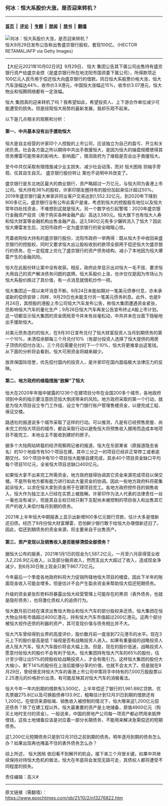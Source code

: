 ### 何冰：恒大系股价大涨，是否迎来转机？

---

#### [首页](../../../..?n13276822) &nbsp;|&nbsp; [评论](../../../../../epoch-comment?n13276822) &nbsp;|&nbsp; [专题](../../../../../epoch-special?n13276822) &nbsp;|&nbsp; [禁闻](../../../../../epoch-news?n13276822) &nbsp;|&nbsp; [禁书](../../../../../books?n13276822) &nbsp;|&nbsp; [翻墙](https://github.com/gfw-breaker/nogfw/blob/master/README.md?n13276822)


<div><img alt="何冰：恒大系股价大涨，是否迎来转机？" class="attachment-djy_600_400 size-djy_600_400 wp-post-image" src="https://i.epochtimes.com/assets/uploads/2021/09/id13258103-518421-600x400.jpg"/>
<div class="caption">
 恒大9月29日发布公告称出售盛京银行股权，套现100亿。（HECTOR RETAMAL/AFP via Getty Images）
</div></div><hr/><div class="post_content" id="artbody" itemprop="articleBody">
 <!-- article content begin -->
 <p>
  【大纪元2021年10月02日讯】9月29日，
  <ok href="https://www.epochtimes.com/gb/tag/%E6%81%92%E5%A4%A7.html">
   恒大
  </ok>
  集团公告其下属公司出售持有盛京银行资产给盛京金控（是盛京银行所在地沈阳市国资委下属公司），所得款项近100亿元人民币用于偿还恒大向盛京银行的借款。同日恒大系股票价格大涨，恒大汽车涨幅达44%，收市价3.9港元，中国恒大涨幅近15%，收市价3.07港元，恒大物业和恒腾网络都有一定涨幅。
 </p>
 <p>
  <ok href="https://www.epochtimes.com/gb/tag/%E6%81%92%E5%A4%A7.html">
   恒大
  </ok>
  集团真的迎来转机了吗？我希望如此，希望投资人、上下游合作单位减少可能遭受的损失。但是综观恒大局势的最新发展，我却乐观不起来。
 </p>
 <p>
  以下是几点相关的观察和分析：
 </p>
 <h4>
  第一、中共基本没有出手援助恒大
 </h4>
 <p>
  恒大是自主经营的许家印个人控股的上市公司，应该独立为自己的盈亏、开立和关闭负责。社会各方面之所以期待中共出手救援恒大，是因为恒大的操盘规模使得其债务爆雷可能带来的影响大、影响面广，猜测政府为了维稳是否会出手救援恒大。
 </p>
 <p>
  至今中共仅采取有限措施减少业主损失、减少社会动荡，而对
  <ok href="https://www.epochtimes.com/gb/tag/%E6%81%92%E5%A4%A7%E5%9B%B0%E5%B1%80.html">
   恒大困局
  </ok>
  则袖手旁观、任其自生自灭。
  <ok href="https://www.epochtimes.com/gb/tag/%E7%9B%9B%E4%BA%AC%E9%93%B6%E8%A1%8C%E8%82%A1%E4%BB%BD%E8%BD%AC%E8%AE%A9.html">
   盛京银行股份转让
  </ok>
  案也不说明中共改变了。
 </p>
 <p>
  盛京银行是东北地区最大的商业银行，资产略超过一万亿元，与恒大同为香港上市公司。恒大持有36%的股权，许家印朋友圈持有的股份加起来估计超过50%。2019年盛京银行最大单家非同业客户交易达到1,552.32亿元，到2020年下降到900多亿元。盛京银行没有公布此客户是谁，考虑到恒大的控股股东地位以及恒大常年四处找资金，不难想到这就是恒大。另一个数字也引起警惕：2020年盛京银行金融资产投资（用于购买各种金融产品）高达3,580元。恒大旗下也有恒大人寿和恒大财富等金融机构出售金融产品，这3,580亿元有多少辗转流入了恒大？因此恒大爆雷发生后，沈阳市政府一定为盛京银行的安全暗暗心惊。
 </p>
 <p>
  凭着收购恒大持有的盛京银行股份，沈阳市政府一举两得：既从恒大手中收回来盛京银行的控股权，同时又要求恒大出让股权收到的款项全部用于偿还恒大欠盛京银行的债务，在一定程度上优化了盛京银行的资产债务结构，减小了本地因为恒大爆雷产生的金融风险。
 </p>
 <p>
  恒大在此股份转让案中没有收获。相反，政府此举显示出对恒大一毛不拔、要求恒大用自己的资产解决债务问题的底牌。恒大系股价上涨，也许仅仅是因为市场认为恒大系股价跌过了其价值，有一点消息就借机炒作一把。
 </p>
 <p>
  恒大集团近一周以来坏消息不断。9月24日未能如期对一笔美元债券付息，亦未承诺新的偿债安排；同样，9月29日也未能支付另一笔美元债务利息。此外，也是9月24日，其控股的港股上市公司恒大汽车发布公告，称恒大集团遭遇资金紧张，恐影响恒大汽车的量化生产；9月26日恒大汽车再发公告宣布终止A股上市计划。这一切都显示恒大集团的资金困局至今并未有丝毫松动，中共并未在台面下隐秘地出手援助恒大。
 </p>
 <p>
  对美元债务违约的恒大，在9月30日宣布兑付了恒大财富投资人当月到期债务的第一个10%，未清偿余额每三个月兑付10%（有部分投资人选择了恒大提供的用房子顶债的偿付办法）。三个月后需要兑付的下一个10%，恒大将更难拿出这笔钱。从下面的分析将会看到，恒大可用资金将越来越少。
 </p>
 <p>
  放弃保国际信誉，优先偿付国内的投资人，是许家印在国内面临极大法律压力的反映。
 </p>
 <h4>
  第二、地方政府的维稳措施“肢解”了恒大
 </h4>
 <p>
  恒大在2020年年报中披露的1236个在建项目分布在全国200多个城市，各地政府领到中央的指示要注意防范恒大倒闭带来的风险。地方政府采取的第一个行动，就是为恒大项目设立专门工作组、设立专门银行账户管理售楼资金，以便完成工程、保证交楼。
 </p>
 <p>
  路透社的报道说多个城市采取了这样的行动。可以推测，凡是有已经预售房屋、尚未完工的恒大项目的城市，都会采取行动以避免恒大将预售收入挪用而造成本地项目不能完工、本地业主不能收到建好的房子。
 </p>
 <p>
  据多个大陆网站转载的经济观察网记者的报道，恒大在东部某省（原报道隐去省名）的10个地级市有50个项目在建。其中三分之一的项目已经非正常停工或者逾期交付。50个项目中有10个项目恒大能够自建完成，其余40个项目资金缺口平均每个项目10亿元，全省恒大项目总缺口400亿元。
 </p>
 <p>
  如果恒大拿不出来完工所需资金，地方政府就得协调其它资金来源完成项目以保交楼。不是所有地方都有能力进行如此大量资金的协调。因此一些地方政府料将密集起诉恒大，以求在恒大拿到资金用于在建项目完工。各地方政府控件目的销售收入，恒大作为独立法人已经在实质上被肢解。许家印作为法人代表的法律责任一丝一毫也没有减少，但是其自主权已经只剩下支配尚未被控制的项目收入和出售其它资产的收入来偿付每月到期的债务。
 </p>
 <p>
  2021年上半年恒大中期报表上显示出新增900多亿元银行贷款，估计大多是借新还旧债。经历了9月份恒大财富爆雷，恐怕鲜少银行敢于给恒大办理借新还旧了。因此，偿还到期债务的资金来源，将主要来自于出售资产。
 </p>
 <h4>
  第三、资产变现以及销售收入是否能够清偿全部债务？
 </h4>
 <p>
  据恒大公布的报表，2021年1月1日的现金为1,587.2亿元，一月至六月获得营业收入2,226.9亿元收入，以及部分融资收入，然而支出大大超过了收入，造成现金净减少，到6月30日账上现金只剩下867.72亿元。
 </p>
 <p>
  今年最后一个季度各地政府料将大力促销所辖地恒大项目的楼盘，因此下半年的账面现金收入可能会增多。但是估计不会产生盈余资金来帮助恒大偿还短期债务。
 </p>
 <p>
  升级的资金紧张形势料将暴露出恒大经营管理上可能存在的黑洞（表外债务，也就是隐形债务），也将激化债权人的追债行为。
 </p>
 <p>
  恒大数月前已经在谋求出售恒大物业和恒大汽车的部分股权来还债。恒大集团在恒大物业持有市值超过400亿港元，持有恒大汽车市值超过200亿港元。这两个部分被恒大视作还债的利器的资产，其可变现价值与债务相比并不大。
 </p>
 <p>
  恒大汽车曾经得到业界的高度评价，股价数月前一度涨到72元港币的水平。现在3元上下的股价是高是低？端视是否有战略投资人进入。如果有重量级的战略投资人进入恒大汽车，恒大汽车股价将会大幅上涨。但是，现在的股价低迷，战略投资人愿意付给恒大的股价不会有利于恒大。恒大集团持有恒大汽车的65%的股份，估计至少得让出51%的控股权给战略投资人，才会有吸引力。这样恒大集团的股份大大缩小，剩下14%的股份在上涨后能够分享的价值，也就不会太大了。但是就在9月29日，曾经很支持恒大汽车的香港上市公司中策将手中持有的7,000万股股票以2.25港元的价格折价出清，有可能反映其对恒大汽车的消极看法。
 </p>
 <p>
  恒大今年一年内到期的借款有3,500亿，上半年偿还了银行的1,961.88亿贷款、优先票据275.8亿以及可换股债券133.9亿，粗略估计到12月31日到期的借款还有1,200亿。在借贷来源枯竭、销售收入被控制的情况下，恒大哪来这1,200亿元偿还债务？除了在建工程以外，恒大最重要的资产是土地储备，原值4900亿元（购买土地时支付的资金）。一般说来，中国的房地产公司每一项资产都必然用来抵押借钱，这些土地储备应该是对应着一部分长期债务，不能用来解决急需偿还的短期债务。
 </p>
 <p>
  这1,200亿元短期债务只是到12月31日之前到期的债务。明年逐月到期的债务怎么办？如果出现再也掩盖不住的表外债务怎么办？
 </p>
 <p>
  综上所述，
  <ok href="https://www.epochtimes.com/gb/tag/%E6%81%92%E5%A4%A7%E5%9B%B0%E5%B1%80.html">
   恒大困局
  </ok>
  依旧看不到解开的机会。接下来三个月很关键。如果中共继续保持对待恒大危机的做法，恒大在年底将会发现无路可走，其债权人都将遭受不同程度的损失。
 </p>
 <p>
  责任编辑：高义#
 </p>
 <!-- article content end -->
 <div id="below_article_ad">
 </div>
</div>


---

原文链接（需翻墙）：https://www.epochtimes.com/gb/21/10/2/n13276822.htm